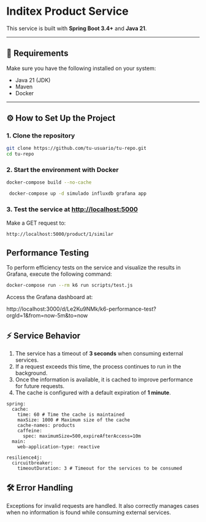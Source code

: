 # Inditex Product Service

This service is built with **Spring Boot 3.4+** and **Java 21**.

---

## 🚀 Requirements

Make sure you have the following installed on your system:

- Java 21 (JDK)
- Maven
- Docker

---

## ⚙️ How to Set Up the Project

### 1. Clone the repository

```bash
git clone https://github.com/tu-usuario/tu-repo.git
cd tu-repo
```


### 2. Start the environment with Docker

```bash
docker-compose build --no-cache  
  ```


 ```bash
  docker-compose up -d simulado influxdb grafana app
   ```
### 3. Test the service at [http://localhost:5000](http://localhost:5000)

Make a GET request to:
```http
http://localhost:5000/product/1/similar
```


## Performance Testing
To perform efficiency tests on the service and visualize the results in Grafana, execute the following command:

```bash
docker-compose run --rm k6 run scripts/test.js
  ```

Access the Grafana dashboard at:

http://localhost:3000/d/Le2Ku9NMk/k6-performance-test?orgId=1&from=now-5m&to=now

## ⚡ Service Behavior

1. The service has a timeout of **3 seconds** when consuming external services.
2. If a request exceeds this time, the process continues to run in the background.
3. Once the information is available, it is cached to improve performance for future requests.
4. The cache is configured with a default expiration of **1 minute**.


```application
spring:
  cache:
    time: 60 # Time the cache is maintained
    maxSize: 1000 # Maximum size of the cache
    cache-names: products
    caffeine:
      spec: maximumSize=500,expireAfterAccess=10m
  main:
    web-application-type: reactive

resilience4j:
  circuitbreaker:
    timeoutDuration: 3 # Timeout for the services to be consumed
```

## 🛠️ Error Handling
Exceptions for invalid requests are handled. It also correctly manages cases when no information is found while consuming external services.